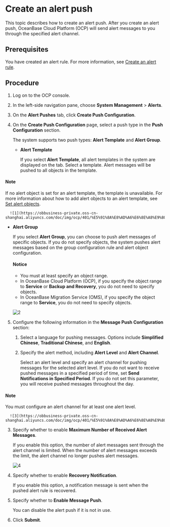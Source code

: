 # Create an alert push

This topic describes how to create an alert push. After you create an alert push, OceanBase Cloud Platform (OCP) will send alert messages to you through the specified alert channel.

## Prerequisites

You have created an alert rule. For more information, see [Create an alert rule](../900.alert-management/200.create-an-alarm-roles.md).

## Procedure

1. Log on to the OCP console.

2. In the left-side navigation pane, choose **System Management** > **Alerts**.

3. On the **Alert Pushes** tab, click **Create Push Configuration**.

4. On the **Create Push Configuration** page, select a push type in the **Push Configuration** section.

   The system supports two push types: **Alert Template** and **Alert Group**.

   * **Alert Template**

      If you select **Alert Template**, all alert templates in the system are displayed on the tab. Select a template. Alert messages will be pushed to all objects in the template.

  <main id="notice" type='explain'>
    <h4>Note</h4>
    <p>If no alert object is set for an alert template, the template is unavailable. For more information about how to add alert objects to an alert template, see <a href="1000.set-alarm-object.md">Set alert objects</a>.</p>
  </main>

      ![1](https://obbusiness-private.oss-cn-shanghai.aliyuncs.com/doc/img/ocp/401/%E5%91%8A%E8%AD%A6%E6%8E%A8%E9%80%81%E5%9F%BA%E7%A1%80%E9%85%8D%E7%BD%AE%E3%80%81.png)

   * **Alert Group**

      If you select **Alert Group**, you can choose to push alert messages of specific objects. If you do not specify objects, the system pushes alert messages based on the group configuration rule and alert object configuration.

      <main id="explain" type='notice'>
      <h4>Notice</h4>
      <p><ul><li>You must at least specify an object range.</li><li>In OceanBase Cloud Platform (OCP), if you specify the object range to <b>Service</b> or <b>Backup and Recovery</b>, you do not need to specify objects. </li><li>In OceanBase Migration Service (OMS), if you specify the object range to <b>Service</b>, you do not need to specify objects. </li></ul></p>
      </main>

      ![2](https://obbusiness-private.oss-cn-shanghai.aliyuncs.com/doc/img/ocp/401/%E5%91%8A%E8%AD%A6%E5%88%86%E7%BB%84%E6%8E%A8%E9%80%812.png)

5. Configure the following information in the **Message Push Configuration** section:

   1. Select a language for pushing messages. Options include **Simplified Chinese**, **Traditional Chinese**, and **English**.

   2. Specify the alert method, including **Alert Level** and **Alert Channel**.

      Select an alert level and specify an alert channel for pushing messages for the selected alert level. If you do not want to receive pushed messages in a specified period of time, set **Send Notifications in Specified Period**. If you do not set this parameter, you will receive pushed messages throughout the day.

  <main id="notice" type='explain'>
    <h4>Note</h4>
    <p>You must configure an alert channel for at least one alert level.</p>
  </main>

      ![3](https://obbusiness-private.oss-cn-shanghai.aliyuncs.com/doc/img/ocp/401/%E5%91%8A%E8%AD%A6%E6%8E%A8%E9%80%81%E8%AF%AD%E8%A8%80.png)

   3. Specify whether to enable **Maximum Number of Received Alert Messages**.

      If you enable this option, the number of alert messages sent through the alert channel is limited. When the number of alert messages exceeds the limit, the alert channel no longer pushes alert messages.

      ![4](https://obbusiness-private.oss-cn-shanghai.aliyuncs.com/doc/img/ocp/401/%E6%B6%88%E6%81%AF%E6%8E%A5%E6%94%B6%E9%85%8D%E7%BD%AE.png)

   4. Specify whether to enable **Recovery Notification**.

      If you enable this option, a notification message is sent when the pushed alert rule is recovered.

   5. Specify whether to **Enable Message Push**.

      You can disable the alert push if it is not in use.

6. Click **Submit**.

